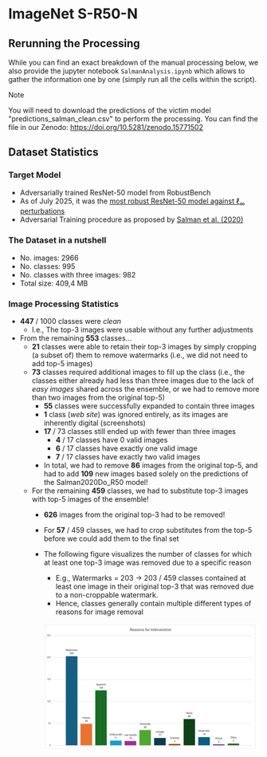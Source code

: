 # ImageNet S-R50-N

## Rerunning the Processing
While you can find an exact breakdown of the manual processing below, we also provide the jupyter notebook `SalmanAnalysis.ipynb` which allows to gather the information one by one (simply run all the cells within the script).

> [!NOTE]
> You will need to download the predictions of the victim model "predictions_salman_clean.csv" to perform the processing. You can find the file in our Zenodo: https://doi.org/10.5281/zenodo.15771502

## Dataset Statistics

### Target Model
* Adversarially trained ResNet-50 model from RobustBench
* As of July 2025, it was the [most robust ResNet-50 model against $\ell_\infty$ perturbations](https://robustbench.github.io/#div_imagenet_Linf_heading)
* Adversarial Training procedure as proposed by [Salman et al. (2020)](https://arxiv.org/abs/2007.08489)

### The Dataset in a nutshell
* No. images: 2966
* No. classes: 995
* No. classes with three images: 982
* Total size: 409,4 MB

### Image Processing Statistics
* **447** / 1000 classes were *clean*
    * I.e., The top-3 images were usable without any further adjustments
* From the remaining **553** classes...
    * **21** classes were able to retain their top-3 images by simply cropping (a subset of) them to remove watermarks (i.e., we did not need to add top-5 images)
    *  **73** classes required additional images to fill up the class (i.e., the classes either already had less than three images due to the lack of *easy images* shared across the ensemble, or we had to remove more than two images from the original top-5)
        * **55** classes were successfully expanded to contain three images
        * **1** class (*web site*) was ignored entirely, as its images are inherently digital (screenshots)
        * **17** / 73 classes still ended up with fewer than three images
            * **4** / 17 classes have 0 valid images
            * **6** / 17 classes have exactly one valid image
            * **7** / 17 classes have exactly two valid images
        * In total, we had to remove **86** images from the original top-5, and had to add **109** new images based solely on the predictions of the Salman2020Do_R50 model!
    * For the remaining **459** classes, we had to substitute top-3 images with top-5 images of the ensemble!
        * **626** images from the original top-3 had to be removed!
        * For **57** / 459 classes, we had to crop substitutes from the top-5 before we could add them to the final set
        * The following figure visualizes the number of classes for which at least one top-3 image was removed due to a specific reason
            * E.g., Watermarks = 203 -> 203 / 459 classes contained at least one image in their original top-3 that was removed due to a non-croppable watermark.
            * Hence, classes generally contain multiple different types of reasons for image removal

            ![Intervention Reasons for Salman2020Do_R50 Model](InterventionReasonsSalman2020DoR50.png)
             